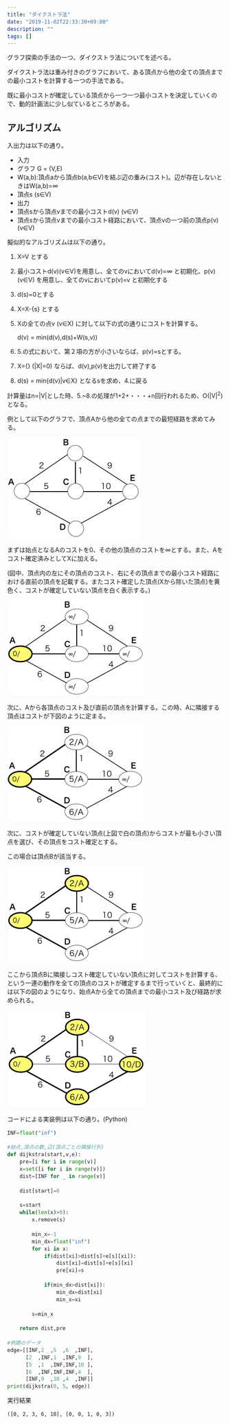 ```yaml
---
title: "ダイクストラ法"
date: "2019-11-02T22:33:30+09:00"
description: ""
tags: []
---
```



グラフ探索の手法の一つ、ダイクストラ法についてを述べる。

ダイクストラ法は重み付きのグラフにおいて、ある頂点から他の全ての頂点までの最小コストを計算する一つの手法である。

既に最小コストが確定している頂点から一つ一つ最小コストを決定していくので、動的計画法に少し似ているところがある。

## アルゴリズム

入出力は以下の通り。

- 入力
 - グラフ G = (V,E)
 - W(a,b):頂点aから頂点b(a,b∈V)を結ぶ辺の重み(コスト)。辺が存在しないときはW(a,b)=∞
 - 頂点s (s∈V)
- 出力
 - 頂点sから頂点vまでの最小コストd(v) (v∈V)
 - 頂点sから頂点vまでの最小コスト経路において、頂点vの一つ前の頂点p(v) (v∈V)

擬似的なアルゴリズムは以下の通り。

1. X=V とする 
2. 最小コストd(v)(v∈V)を用意し、全てのvにおいてd(v)=∞ と初期化、p(v) (v∈V) を用意し、全てのvにおいてp(v)=v と初期化する
3. d(s)=0とする
4. X=X-{s} とする
5. Xの全ての点v (v∈X) に対して以下の式の通りにコストを計算する。

    d(v) = min(d(v),d(s)+W(s,v))
6. 5.の式において、第２項の方が小さいならば、p(v)=sとする。
7. X={} (|X|=0) ならば、d(v),p(v)を出力して終了する
8. d(s) = min{d(v)|v∈X} となるsを求め、4.に戻る

計算量はn=|V|とした時、5.~8.の処理が1+2+・・・+n回行われるため、O(|V|<sup>2</sup>)となる。

例として以下のグラフで、頂点Aから他の全ての点までの最短経路を求めてみる。

![ダイクストラ例1](./dijkstra1.png)

まずは始点となるAのコストを0、その他の頂点のコストを∞とする。また、Aをコスト確定済みとしてXに加える。

(図中、頂点内の左にその頂点のコスト、右にその頂点までの最小コスト経路における直前の頂点を記載する。またコスト確定した頂点(Xから除いた頂点)を黄色く、コストが確定していない頂点を白く表示する。)

![ダイクストラ例2](./dijkstra2.png)

次に、Aから各頂点のコスト及び直前の頂点を計算する。この時、Aに隣接する頂点はコストが下図のように定まる。

![ダイクストラ例3](./dijkstra3.png)

次に、コストが確定していない頂点(上図で白の頂点)からコストが最も小さい頂点を選び、その頂点をコスト確定とする。

この場合は頂点Bが該当する。

![ダイクストラ例4](./dijkstra4.png)

ここから頂点Bに隣接しコスト確定していない頂点に対してコストを計算する、という一連の動作を全ての頂点のコストが確定するまで行っていくと、最終的には以下の図のようになり、始点Aから全ての頂点までの最小コスト及び経路が求められる。

![ダイクストラ例5](./dijkstra5.png)


コードによる実装例は以下の通り。(Python)

```python
INF=float("inf")

#始点,頂点の数,辺(頂点ごとの隣接行列)
def dijkstra(start,v,e):
    pre=[i for i in range(v)]
    x=set([i for i in range(v)])
    dist=[INF for _ in range(v)]

    dist[start]=0

    s=start
    while(len(x)>0):
        x.remove(s)

        min_x=-1
        min_dx=float("inf")
        for xi in x:
            if(dist[xi]>dist[s]+e[s][xi]):
                dist[xi]=dist[s]+e[s][xi]
                pre[xi]=s

            if(min_dx>dist[xi]):
                min_dx=dist[xi]
                min_x=xi

        s=min_x

    return dist,pre

#例題のデータ
edge=[[INF,2  ,5  ,6  ,INF],
      [2  ,INF,1  ,INF,9  ],
      [5  ,1  ,INF,INF,10 ],
      [6  ,INF,INF,INF,4  ],
      [INF,9  ,10 ,4  ,INF]]
print(dijkstra(0, 5, edge))
```

実行結果

```
([0, 2, 3, 6, 10], [0, 0, 1, 0, 3])
```
